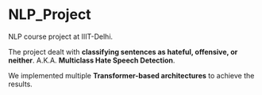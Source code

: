 # NLP_Project
NLP course project at IIIT-Delhi.

The project dealt with **classifying sentences as hateful, offensive, or neither**. A.K.A. **Multiclass Hate Speech Detection**.

We implemented multiple **Transformer-based architectures** to achieve the results.
